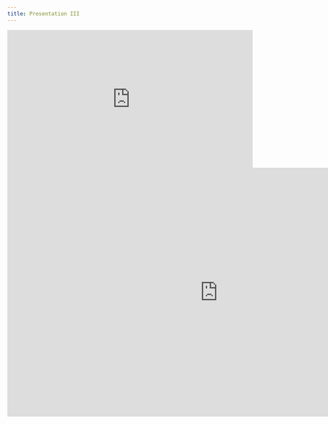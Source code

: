 ```yaml
---
title: Presentation III
---
```


<iframe width="560" height="315" src="https://www.youtube.com/embed/SO6cIK69wg0" title="YouTube video player" frameborder="0" allow="accelerometer; autoplay; clipboard-write; encrypted-media; gyroscope; picture-in-picture" allowfullscreen></iframe>



<iframe src="https://docs.google.com/presentation/d/e/2PACX-1vQVTLJHFhRZIdsq9Yd_J3NwY-HbspnxcL5d5Dm3Je7UDrML6OQoQarsOhUI5tW5sd2QUQIJrRAWRQX8/embed?start=false&loop=false&delayms=3000" frameborder="0" width="960" height="569" allowfullscreen="true" mozallowfullscreen="true" webkitallowfullscreen="true"></iframe>




